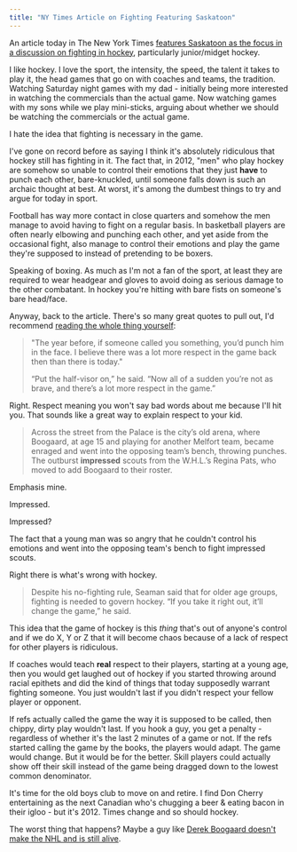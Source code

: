 ```yaml
---
title: "NY Times Article on Fighting Featuring Saskatoon"
---
```

<p>An article today in The New York Times <a href="https://www.nytimes.com/2012/02/29/sports/hockey/fighting-has-deep-roots-in-saskatchewan-hockey.html?_r=1&amp;pagewanted=all">features Saskatoon as the focus in a discussion on fighting in hockey</a>, particularly junior/midget hockey.</p>
<p>I like hockey. I love the sport, the intensity, the speed, the talent it takes to play it, the head games that go on with coaches and teams, the tradition. Watching Saturday night games with my dad - initially being more interested in watching the commercials than the actual game. Now watching games with my sons while we play mini-sticks, arguing about whether we should be watching the commercials or the actual game.</p>
<p>I hate the idea that fighting is necessary in the game.</p>
<p>I've gone on record before as saying I think it's absolutely ridiculous that hockey still has fighting in it. The fact that, in 2012, "men" who play hockey are somehow so unable to control their emotions that they just <strong>have</strong> to punch each other, bare-knuckled, until someone falls down is such an archaic thought at best. At worst, it's among the dumbest things to try and argue for today in sport.</p>
<p>Football has way more contact in close quarters and somehow the men manage to avoid having to fight on a regular basis. In basketball players are often nearly elbowing and punching each other, and yet aside from the occasional fight, also manage to control their emotions and play the game they're supposed to instead of pretending to be boxers.</p>
<p>Speaking of boxing. As much as I'm not a fan of the sport, at least they are required to wear headgear and gloves to avoid doing as serious damage to the other combatant. In hockey you're hitting with bare fists on someone's bare head/face.</p>
<p>Anyway, back to the article. There's so many great quotes to pull out, I'd recommend <a href="https://www.nytimes.com/2012/02/29/sports/hockey/fighting-has-deep-roots-in-saskatchewan-hockey.html?_r=1&amp;pagewanted=all">reading the whole thing yourself</a>:</p>
<blockquote><p>
  "The year before, if someone called you something, you’d punch him in the face. I believe there was a lot more respect in the game back then than there is today."</p>
<p>  “Put the half-visor on,” he said. “Now all of a sudden you’re not as brave, and there’s a lot more respect in the game.”
</p></blockquote>
<p>Right. Respect meaning you won't say bad words about me because I'll hit you. That sounds like a great way to explain respect to your kid.</p>
<blockquote><p>
  Across the street from the Palace is the city’s old arena, where Boogaard, at age 15 and playing for another Melfort team, became enraged and went into the opposing team’s bench, throwing punches. The outburst <strong>impressed</strong> scouts from the W.H.L.’s Regina Pats, who moved to add Boogaard to their roster.
</p></blockquote>
<p>Emphasis mine.</p>
<p>Impressed.</p>
<p>Impressed?</p>
<p>The fact that a young man was so angry that he couldn't control his emotions and went into the opposing team's bench to fight impressed scouts.</p>
<p>Right there is what's wrong with hockey.</p>
<blockquote><p>
  Despite his no-fighting rule, Seaman said that for older age groups, fighting is needed to govern hockey. “If you take it right out, it’ll change the game,” he said.
</p></blockquote>
<p>This idea that the game of hockey is this <em>thing</em> that's out of anyone's control and if we do X, Y or Z that it will become chaos because of a lack of respect for other players is ridiculous.</p>
<p>If coaches would teach <strong>real</strong> respect to their players, starting at a young age, then you would get laughed out of hockey if you started throwing around racial epithets and did the kind of things that today supposedly warrant fighting someone. You just wouldn't last if you didn't respect your fellow player or opponent.</p>
<p>If refs actually called the game the way it is supposed to be called, then chippy, dirty play wouldn't last. If you hook a guy, you get a penalty - regardless of whether it's the last 2 minutes of a game or not. If the refs started calling the game by the books, the players would adapt. The game would change. But it would be for the better. Skill players could actually show off their skill instead of the game being dragged down to the lowest common denominator.</p>
<p>It's time for the old boys club to move on and retire. I find Don Cherry entertaining as the next Canadian who's chugging a beer &amp; eating bacon in their igloo - but it's 2012. Times change and so should hockey.</p>
<p>The worst thing that happens? Maybe a guy like <a href="https://www.nytimes.com/2011/12/06/sports/hockey/derek-boogaard-a-brain-going-bad.html?_r=1&amp;pagewanted=all">Derek Boogaard doesn't make the NHL and is still alive</a>.</p>

